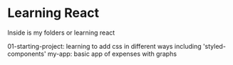 # Learning React

Inside is my folders or learning react

01-starting-project: learning to add css in different ways including 'styled-components'
my-app: basic app of expenses with graphs
